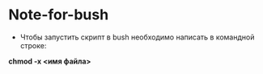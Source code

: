 # Note-for-bush
* Чтобы запустить скрипт в bush необходимо написать в командной строке:

**chmod -x <имя файла>** 
